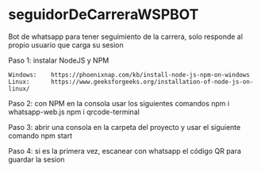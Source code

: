 # seguidorDeCarreraWSPBOT
Bot de whatsapp para tener seguimiento de la carrera, solo responde al propio usuario que carga su sesion

Paso 1: instalar NodeJS y NPM

    Windows:    https://phoenixnap.com/kb/install-node-js-npm-on-windows
    Linux:      https://www.geeksforgeeks.org/installation-of-node-js-on-linux/

Paso 2: con NPM en la consola usar los siguientes comandos
    npm i whatsapp-web.js
    npm i qrcode-terminal

Paso 3: abrir una consola en la carpeta del proyecto y usar el siguiente comando
    npm start

Paso 4: si es la primera vez, escanear con whatsapp el código QR para guardar la sesion
